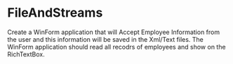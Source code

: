 # FileAndStreams


Create a WinForm application that will Accept Employee Information from the user and this information will be saved in the Xml/Text files. The WinForm application should read all recodrs of employees and show on the RichTextBox.

